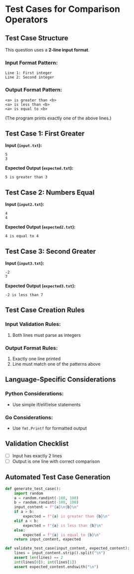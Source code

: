 # Test Cases for Comparison Operators

## Test Case Structure
This question uses a **2-line input format**.

### Input Format Pattern:
```
Line 1: First integer
Line 2: Second integer
```

### Output Format Pattern:
```
<a> is greater than <b>
<a> is less than <b>
<a> is equal to <b>
```
(The program prints exactly one of the above lines.)

## Test Case 1: First Greater
**Input (`input.txt`):**
```
5
3
```
**Expected Output (`expected.txt`):**
```
5 is greater than 3
```

## Test Case 2: Numbers Equal
**Input (`input2.txt`):**
```
4
4
```
**Expected Output (`expected2.txt`):**
```
4 is equal to 4
```

## Test Case 3: Second Greater
**Input (`input3.txt`):**
```
-2
7
```
**Expected Output (`expected3.txt`):**
```
-2 is less than 7
```

## Test Case Creation Rules
### Input Validation Rules:
1. Both lines must parse as integers

### Output Format Rules:
1. Exactly one line printed
2. Line must match one of the patterns above

## Language-Specific Considerations
### Python Considerations:
- Use simple if/elif/else statements

### Go Considerations:
- Use `fmt.Printf` for formatted output

## Validation Checklist
- [ ] Input has exactly 2 lines
- [ ] Output is one line with correct comparison

## Automated Test Case Generation
```python
def generate_test_case():
    import random
    a = random.randint(-100, 100)
    b = random.randint(-100, 100)
    input_content = f"{a}\n{b}\n"
    if a > b:
        expected = f"{a} is greater than {b}\n"
    elif a < b:
        expected = f"{a} is less than {b}\n"
    else:
        expected = f"{a} is equal to {b}\n"
    return input_content, expected

def validate_test_case(input_content, expected_content):
    lines = input_content.strip().split("\n")
    assert len(lines) == 2
    int(lines[0]); int(lines[1])
    assert expected_content.endswith("\n")
```
